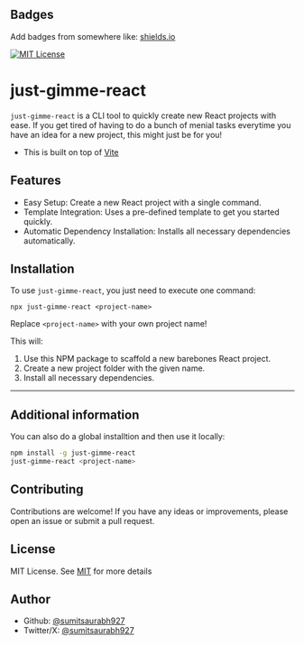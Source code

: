 
## Badges

Add badges from somewhere like: [shields.io](https://shields.io/)

[![MIT License](https://img.shields.io/badge/License-MIT-green.svg)](https://choosealicense.com/licenses/mit/)

# just-gimme-react

`just-gimme-react` is a CLI tool to quickly create new React projects with ease. If you get tired of having to do a bunch of menial tasks everytime you have an idea for a new project, this might just be for you!

- This is built on top of [Vite](https://vitejs.dev/guide/)

## Features

- Easy Setup: Create a new React project with a single command.
- Template Integration: Uses a pre-defined template to get you started quickly.
- Automatic Dependency Installation: Installs all necessary dependencies automatically.

## Installation

To use `just-gimme-react`, you just need to execute one command:
```
npx just-gimme-react <project-name>
```
Replace `<project-name>` with your own project name!

This will:

1. Use this NPM package to scaffold a new barebones React project.
2. Create a new project folder with the given name.
3. Install all necessary dependencies.

---
## Additional information
You can also do a global installtion and then use it locally:
```bash
npm install -g just-gimme-react
just-gimme-react <project-name>
```
## Contributing

Contributions are welcome! If you have any ideas or improvements, please open an issue or submit a pull request.



## License

MIT License. See [MIT](https://choosealicense.com/licenses/mit/) for more details


## Author

- Github: [@sumitsaurabh927](https://www.github.com/sumitsaurabh927)
- Twitter/X: [@sumitsaurabh927](http://twitter.com/sumitsaurabh927)

